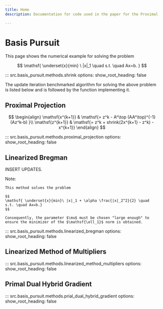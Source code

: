 ```yaml
---
title: Home
description: Documentation for code used in the paper for the Proximal Projection (PP) algorithm.

---
```


# Basis Pursuit

This page shows the numerical example for solving the problem

$$
    \mathsf{ \underset{x}{min} \ |x|_1 \quad s.t. \quad Ax=b. }
$$

::: src.basis_pursuit.methods.shrink
    options:
      show_root_heading: false

The update iteration benchmarked algorithm for solving the above problem is listed below and is followed by the function implementing it.


## Proximal Projection

$$
  \begin{align}
    \mathsf{x^{k+1}} & \mathsf{= z^k - A^\top (AA^\top)^{-1}(Az^k-b) }\\
    \mathsf{z^{k+1}} & \mathsf{= z^k + shrink(2x^{k+1} - z^k) - x^{k+1}}
  \end{align}
$$

::: src.basis_pursuit.methods.proximal_projection
    options:
      show_root_heading: false


## Linearized Bregman

INSERT UPDATES.

Note: 
    
    This method solves the problem
    
    $$
    \mathsf{ \underset{x}{min}\ |x|_1 + \alpha \frac{|x|_2^2}{2} \quad s.t. \quad Ax=b.}
    $$

    Consequently, the parameter $\mu$ must be chosen "large enough" to ensure the minimizer of the $\mathsf{\ell_1}$ norm is obtained.

::: src.basis_pursuit.methods.linearized_bregman
    options:
      show_root_heading: false


## Linearized Method of Multipliers

::: src.basis_pursuit.methods.linearized_method_multipliers
    options:
      show_root_heading: false


## Primal Dual Hybrid Gradient

::: src.basis_pursuit.methods.prial_dual_hybrid_gradient
    options:
      show_root_heading: false
